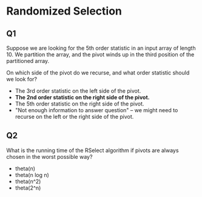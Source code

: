 # Randomized Selection

## Q1

Suppose we are looking for the 5th order statistic in an input array of length 10. We partition the array, and the pivot winds up in the third position of the partitioned array.

On which side of the pivot do we recurse, and what order statistic should we look for?

- The 3rd order statistic on the left side of the pivot.
- **The 2nd order statistic on the right side of the pivot.**
- The 5th order statistic on the right side of the pivot.
- "Not enough information to answer question" – we might need to recurse on the left or the right side of the pivot.

## Q2

What is the running time of the RSelect algorithm if pivots are always chosen in the worst possible way?

- theta(n)
- theta(n log n)
- theta(n^2)
- theta(2^n)
